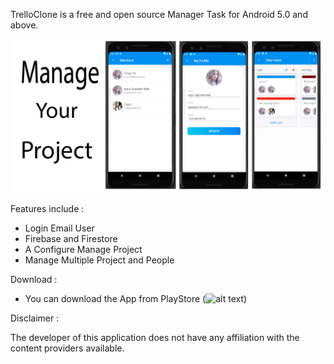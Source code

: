 TrelloClone is a free and open source Manager Task for Android 5.0 and above.

![alt text](https://raw.githubusercontent.com/tonyhart7/TrelloClone/Asset/documentation/feature-01.png) 


Features include :
- Login Email User
- Firebase and Firestore 
- A Configure Manage Project
- Manage Multiple Project and People

Download : 
- You can download the App from PlayStore (![alt text](https://play.google.com/store/apps/details?id=com.projemanag))

Disclaimer : 

The developer of this application does not have any affiliation with the content providers available.
